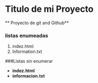 # Titulo de mi Proyecto
** Proyecto de git and  Github**


[//]:# (listas enumeradas)
### listas enumeadas
1. indez.html
2. Information.txt

###Listas sin enumerar

[//]:# (listas sin enumeradas)
* **indez.html**
* **informacion.txt** 